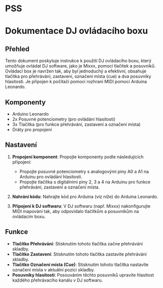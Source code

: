 # PSS

# Dokumentace DJ ovládacího boxu

## Přehled

Tento dokument poskytuje instrukce k použití DJ ovládacího boxu, který umožňuje ovládat DJ software, jako je Mixxx, pomocí tlačítek a posuvníků. Ovládací box je navržen tak, aby byl jednoduchý a efektivní, obsahuje tlačítka pro přehrávání, zastavení, označení místa (cue) a dva posuvníky hlasitosti. Je připojen k počítači pomocí rozhraní MIDI pomocí Arduina Leonardo.

## Komponenty

- Arduino Leonardo
- 2x Posuvné potenciometry (pro ovládání hlasitosti)
- 3x Tlačítka (pro funkce přehrávání, zastavení a označení místa)
- Dráty pro propojení

## Nastavení

1. **Propojení komponent**: Propojte komponenty podle následujících připojení:
   - Propojte posuvné potenciometry s analogovými piny A0 a A1 na Arduinu pro ovládání hlasitosti.
   - Propojte tlačítka s digitálními piny 2, 3 a 4 na Arduinu pro funkce přehrávání, zastavení a označení místa.

2. **Nahrání kódu**: Nahrajte kód pro Arduina (viz níže) do Arduina Leonardo.

3. **Připojení k DJ softwaru**: V DJ softwaru (např. Mixxx) nakonfigurujte MIDI mapování tak, aby odpovídalo tlačítkům a posuvníkům na ovládacím boxu.

## Funkce

- **Tlačítko Přehrávání**: Stisknutím tohoto tlačítka začne přehrávání skladby.
- **Tlačítko Zastavení**: Stisknutím tohoto tlačítka zastavíte přehrávání skladby.
- **Tlačítko Označení místa (Cue)**: Stisknutím tohoto tlačítka nastavíte označení místa v aktuální pozici skladby.
- **Posuvníky hlasitosti**: Posouváním těchto posuvníků upravíte hlasitost každého přehrávacího kanálu v DJ softwaru.

